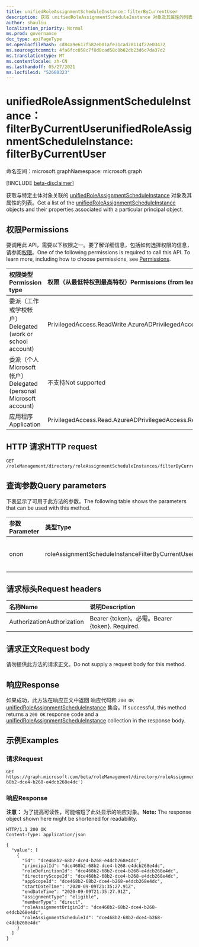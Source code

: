 ```yaml
---
title: unifiedRoleAssignmentScheduleInstance：filterByCurrentUser
description: 获取 unifiedRoleAssignmentScheduleInstance 对象及其属性的列表，这些对象按特定用户主体进行筛选
author: shauliu
localization_priority: Normal
ms.prod: governance
doc_type: apiPageType
ms.openlocfilehash: cd84a9e617f582eb01afe31cad28114f22e03432
ms.sourcegitcommit: 4fa6fcc058c7f8d8cad58c0b82db23d6c7da37d2
ms.translationtype: MT
ms.contentlocale: zh-CN
ms.lasthandoff: 05/27/2021
ms.locfileid: "52680323"
---
```

# <a name="unifiedroleassignmentscheduleinstance-filterbycurrentuser"></a><span data-ttu-id="17d33-103">unifiedRoleAssignmentScheduleInstance：filterByCurrentUser</span><span class="sxs-lookup"><span data-stu-id="17d33-103">unifiedRoleAssignmentScheduleInstance: filterByCurrentUser</span></span>
<span data-ttu-id="17d33-104">命名空间：microsoft.graph</span><span class="sxs-lookup"><span data-stu-id="17d33-104">Namespace: microsoft.graph</span></span>

[!INCLUDE [beta-disclaimer](../../includes/beta-disclaimer.md)]

<span data-ttu-id="17d33-105">获取与特定主体对象关联的 [unifiedRoleAssignmentScheduleInstance](../resources/unifiedRoleAssignmentScheduleInstance.md) 对象及其属性的列表。</span><span class="sxs-lookup"><span data-stu-id="17d33-105">Get a list of the [unifiedRoleAssignmentScheduleInstance](../resources/unifiedRoleAssignmentScheduleInstance.md) objects and their properties associated with a particular principal object.</span></span>

## <a name="permissions"></a><span data-ttu-id="17d33-106">权限</span><span class="sxs-lookup"><span data-stu-id="17d33-106">Permissions</span></span>
<span data-ttu-id="17d33-p101">要调用此 API，需要以下权限之一。要了解详细信息，包括如何选择权限的信息，请参阅[权限](/graph/permissions-reference)。</span><span class="sxs-lookup"><span data-stu-id="17d33-p101">One of the following permissions is required to call this API. To learn more, including how to choose permissions, see [Permissions](/graph/permissions-reference).</span></span>

|<span data-ttu-id="17d33-109">权限类型</span><span class="sxs-lookup"><span data-stu-id="17d33-109">Permission type</span></span>|<span data-ttu-id="17d33-110">权限（从最低特权到最高特权）</span><span class="sxs-lookup"><span data-stu-id="17d33-110">Permissions (from least to most privileged)</span></span>|
|:---|:---|
|<span data-ttu-id="17d33-111">委派（工作或学校帐户）</span><span class="sxs-lookup"><span data-stu-id="17d33-111">Delegated (work or school account)</span></span>|<span data-ttu-id="17d33-112">PrivilegedAccess.ReadWrite.AzureAD</span><span class="sxs-lookup"><span data-stu-id="17d33-112">PrivilegedAccess.ReadWrite.AzureAD</span></span>|
|<span data-ttu-id="17d33-113">委派（个人 Microsoft 帐户）</span><span class="sxs-lookup"><span data-stu-id="17d33-113">Delegated (personal Microsoft account)</span></span>|<span data-ttu-id="17d33-114">不支持</span><span class="sxs-lookup"><span data-stu-id="17d33-114">Not supported</span></span>|
|<span data-ttu-id="17d33-115">应用程序</span><span class="sxs-lookup"><span data-stu-id="17d33-115">Application</span></span>|<span data-ttu-id="17d33-116">PrivilegedAccess.Read.AzureAD</span><span class="sxs-lookup"><span data-stu-id="17d33-116">PrivilegedAccess.Read.AzureAD</span></span>|

## <a name="http-request"></a><span data-ttu-id="17d33-117">HTTP 请求</span><span class="sxs-lookup"><span data-stu-id="17d33-117">HTTP request</span></span>

<!-- {
  "blockType": "ignored"
}
-->
``` http
GET /roleManagement/directory/roleAssignmentScheduleInstances/filterByCurrentUser
```

## <a name="query-parameters"></a><span data-ttu-id="17d33-118">查询参数</span><span class="sxs-lookup"><span data-stu-id="17d33-118">Query parameters</span></span>
<span data-ttu-id="17d33-119">下表显示了可用于此方法的参数。</span><span class="sxs-lookup"><span data-stu-id="17d33-119">The following table shows the parameters that can be used with this method.</span></span>

|<span data-ttu-id="17d33-120">参数</span><span class="sxs-lookup"><span data-stu-id="17d33-120">Parameter</span></span>|<span data-ttu-id="17d33-121">类型</span><span class="sxs-lookup"><span data-stu-id="17d33-121">Type</span></span>|<span data-ttu-id="17d33-122">说明</span><span class="sxs-lookup"><span data-stu-id="17d33-122">Description</span></span>|
|:---|:---|:---|
|<span data-ttu-id="17d33-123">on</span><span class="sxs-lookup"><span data-stu-id="17d33-123">on</span></span>|<span data-ttu-id="17d33-124">roleAssignmentScheduleInstanceFilterByCurrentUserOptions</span><span class="sxs-lookup"><span data-stu-id="17d33-124">roleAssignmentScheduleInstanceFilterByCurrentUserOptions</span></span>|<span data-ttu-id="17d33-125">当前用户的 ID。</span><span class="sxs-lookup"><span data-stu-id="17d33-125">Id of the current user.</span></span>|


## <a name="request-headers"></a><span data-ttu-id="17d33-126">请求标头</span><span class="sxs-lookup"><span data-stu-id="17d33-126">Request headers</span></span>
|<span data-ttu-id="17d33-127">名称</span><span class="sxs-lookup"><span data-stu-id="17d33-127">Name</span></span>|<span data-ttu-id="17d33-128">说明</span><span class="sxs-lookup"><span data-stu-id="17d33-128">Description</span></span>|
|:---|:---|
|<span data-ttu-id="17d33-129">Authorization</span><span class="sxs-lookup"><span data-stu-id="17d33-129">Authorization</span></span>|<span data-ttu-id="17d33-p102">Bearer {token}。必需。</span><span class="sxs-lookup"><span data-stu-id="17d33-p102">Bearer {token}. Required.</span></span>|

## <a name="request-body"></a><span data-ttu-id="17d33-132">请求正文</span><span class="sxs-lookup"><span data-stu-id="17d33-132">Request body</span></span>
<span data-ttu-id="17d33-133">请勿提供此方法的请求正文。</span><span class="sxs-lookup"><span data-stu-id="17d33-133">Do not supply a request body for this method.</span></span>

## <a name="response"></a><span data-ttu-id="17d33-134">响应</span><span class="sxs-lookup"><span data-stu-id="17d33-134">Response</span></span>

<span data-ttu-id="17d33-135">如果成功，此方法在响应正文中返回 响应代码和 `200 OK` [unifiedRoleAssignmentScheduleInstance](../resources/unifiedroleassignmentscheduleinstance.md) 集合。</span><span class="sxs-lookup"><span data-stu-id="17d33-135">If successful, this method returns a `200 OK` response code and a [unifiedRoleAssignmentScheduleInstance](../resources/unifiedroleassignmentscheduleinstance.md) collection in the response body.</span></span>

## <a name="examples"></a><span data-ttu-id="17d33-136">示例</span><span class="sxs-lookup"><span data-stu-id="17d33-136">Examples</span></span>

### <a name="request"></a><span data-ttu-id="17d33-137">请求</span><span class="sxs-lookup"><span data-stu-id="17d33-137">Request</span></span>
<!-- {
  "blockType": "request",
  "name": "unifiedroleassignmentscheduleinstance_filterbycurrentuser"
}
-->
``` http
GET https://graph.microsoft.com/beta/roleManagement/directory/roleAssignmentScheduleInstances/unifiedRoleAssignmentScheduleInstances/filterByCurrentUser(on='dce468b2-68b2-dce4-b268-e4dcb268e4dc')
```


### <a name="response"></a><span data-ttu-id="17d33-138">响应</span><span class="sxs-lookup"><span data-stu-id="17d33-138">Response</span></span>
<span data-ttu-id="17d33-139">**注意：** 为了提高可读性，可能缩短了此处显示的响应对象。</span><span class="sxs-lookup"><span data-stu-id="17d33-139">**Note:** The response object shown here might be shortened for readability.</span></span>
<!-- {
  "blockType": "response",
  "truncated": true,
  "@odata.type": "Collection(microsoft.graph.unifiedRoleAssignmentScheduleInstance)"
}
-->
``` http
HTTP/1.1 200 OK
Content-Type: application/json

{
  "value": [
    {
      "id": "dce468b2-68b2-dce4-b268-e4dcb268e4dc",
      "principalId": "dce468b2-68b2-dce4-b268-e4dcb268e4dc",
      "roleDefinitionId": "dce468b2-68b2-dce4-b268-e4dcb268e4dc",
      "directoryScopeId": "dce468b2-68b2-dce4-b268-e4dcb268e4dc",
      "appScopeId": "dce468b2-68b2-dce4-b268-e4dcb268e4dc",
      "startDateTime": "2020-09-09T21:35:27.91Z",
      "endDateTime": "2020-09-09T21:35:27.91Z",
      "assignmentType": "eligible",
      "memberType": "direct",
      "roleAssignmentOriginId": "dce468b2-68b2-dce4-b268-e4dcb268e4dc",
      "roleAssignmentScheduleId": "dce468b2-68b2-dce4-b268-e4dcb268e4dc"
    }
  ]
}
```

